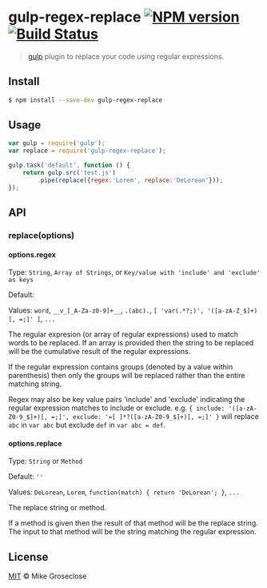 # gulp-regex-replace [![NPM version][npm-image]][npm-url] [![Build Status][travis-image]][travis-url]

> [gulp](http://gulpjs.com) plugin to replace your code using regular expressions.

## Install

```bash
$ npm install --save-dev gulp-regex-replace
```

## Usage

```js
var gulp = require('gulp');
var replace = require('gulp-regex-replace');

gulp.task('default', function () {
	return gulp.src('test.js')
		.pipe(replace({regex:'Lorem', replace:'DeLorean'}));
});
```

## API

### replace(options)

#### options.regex

Type: `String`, `Array of Strings`, or `Key/value with 'include' and 'exclude' as keys`

Default: ` `

Values: `word`, `__v_[_A-Za-z0-9]+__`, `.(abc).`, `[ 'var(.*?;)', '([a-zA-Z_$]+)[, =;]' ]`, `...`

The regular expresion (or array of regular expressions) used to match words to be
replaced.  If an array is provided then the string to be replaced will be the cumulative
result of the regular expressions.

If the regular expression contains groups (denoted by a value within parenthesis)
then only the groups will be replaced rather than the entire matching string.

Regex may also be key value pairs 'include' and 'exclude' indicating the regular expression matches to
include or exclude.  e.g. `{ include: '([a-zA-Z0-9_$]+)[, =;]', exclude: '=[ ]*?([a-zA-Z0-9_$]+)[, =;]' }`
will replace `abc` in `var abc` but exclude `def` in `var abc = def`.

#### options.replace

Type: `String` or `Method`

Default: `''`

Values: `DeLorean`, `Lorem`, `function(match) { return 'DeLorean'; }`, `...`

The replace string or method.

If a method is given then the result of that method will be the replace string.
The input to that method will be the string matching the regular expression.

## License

[MIT](http://opensource.org/licenses/MIT) © Mike Groseclose

[npm-url]: https://npmjs.org/package/gulp-regex-replace
[npm-image]: https://badge.fury.io/js/gulp-regex-replace.png

[travis-url]: http://travis-ci.org/mikegroseclose/gulp-regex-replace
[travis-image]: https://secure.travis-ci.org/mikegroseclose/gulp-regex-replace.png?branch=master
